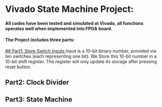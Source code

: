 # Vivado State Machine Project:
#### All codes have been tested and simulated at Vivado, all functions operates well when implemented into FPGA board. 

#### The Project includes three parts:

[## Part1: Store Switch Inputs ](https://github.com/ChingSsuyuan/Vivado_State_Machine_Project/tree/b22e3189d2a9c86b28a2b5034b8b4f27e8412d79/Store%20Inputs%20Codes)
Input is a 10-bit binary number, provided via ten switches (each representing one bit). We Store this 10-bit number in a 10-bit shift register.
The register will only update its storage after pressing reset button.

## Part2: Clock Divider

## Part3: State Machine
